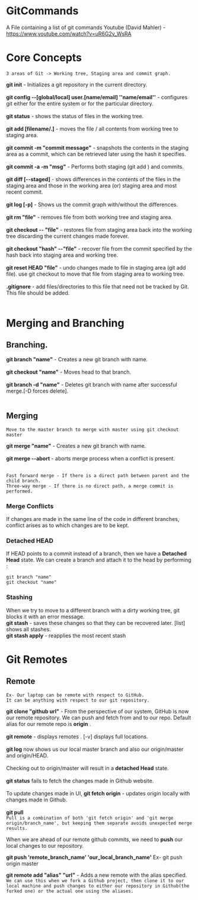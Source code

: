# GitCommands
A File containing a list of git commands
 Youtube (David Mahler) - https://www.youtube.com/watch?v=uR6G2v_WsRA

# Core Concepts
`
3 areas of Git -> Working tree, Staging area and commit graph.
`

**git init** - Initializes a git repository in the current directory.   
<br/>
**git config --[global/local] user.[name/email] ''name/email''** - configures git either for the entire system or for the particular directory.    
<br/>
**git status** - shows the status of files in the working tree.       
<br/>
**git add [filename/.]** - moves the file / all contents from working tree to staging area.      
<br/>
**git commit -m "commit message"** - snapshots the contents in the staging area as a commit, which can be retrieved later using the hash it specifies.      
<br/>
**git commit -a -m "msg"** - Performs both staging (git add ) and commits.   
<br/>
**git diff [--staged]** - shows differences in the contents of the files in the staging area and those in the working area (or) staging area and most recent commit.   
<br/>
**git log [-p]** - Shows us the commit graph with/without the differences.   
<br/>
**git rm "file"** - removes file from both working tree and staging area.     
<br/>
**git checkout -- "file"** - restores file from staging area back into the working tree discarding the current changes made forever.   
<br/>
**git checkout "hash" --"file"** - recover file from the commit specified by the hash back into staging area and working tree.    
<br/>
**git reset HEAD "file"** - undo changes made to file in staging area (git add file). use git checkout to move that file from staging area to working tree.   
<br/>
**.gitignore** - add files/directories to this file that need not be tracked by Git. This file should be added.   
<br/>
# Merging and Branching

## Branching. 

**git branch "name"** - Creates a new git branch with name.  
<br/>
**git checkout "name"** - Moves head to that branch.   
<br/>
**git branch -d "name"** - Deletes  git branch with name after successful merge.[-D forces delete].   
<br/>
## Merging
```Move to the master branch to merge with master using git checkout master```

**git merge "name"** - Creates a new git branch with name.  
<br/>
**git merge --abort** - aborts merge process when a conflict is present.   
<br/>
```
Fast forward merge - If there is a direct path between parent and the child branch.
Three-way merge - If there is no direct path, a merge commit is performed.
```
### Merge Conflicts
If changes are made in the same line of the code in different branches, conflict arises as to which changes are to be kept.

### Detached HEAD
If HEAD points to a commit instead of a branch, then we have a **Detached Head** state.
We can create a branch and attach it to the head by performing :
```
git branch "name"
git checkout "name"
```
### Stashing

When we try to move to a different branch with a dirty working tree, git blocks it with an error message.<br/>
**git stash** - saves these changes so that they can be recovered later.
						[list] shows all stashes.<br/>
						**git stash apply** - reapplies the most recent stash
				
						
# Git Remotes

## Remote
```
Ex- Our laptop can be remote with respect to GitHub. 
It can be anything with respect to our git repository.
```

**git clone "github url"** - From the perspective of our system, GitHub is now our remote repository.  We can push and fetch from and to our repo. Default alias for our remote repo is **origin** .<br/><br/>
**git remote** - displays remotes . [-v] displays full locations.<br/><br/>
**git log** now shows us our local master branch and also our origin/master and origin/HEAD. <br/><br/>
Checking out to origin/master will result in a **detached Head** state.<br/><br/>
**git status** fails to fetch the changes made in Github website. <br/><br/>
To update changes made in UI, 
**git fetch origin** -  updates origin locally with changes made in Github.
<br/><br/>
**git pull**<br/>
`
Pull is a combination of both 'git fetch origin' and 'git merge origin/branch_name', but keeping them separate avoids unexpected merge results.
`
<br/>

When we are ahead of our remote github commits, we need to **push** our local changes to our repository.

**git push 'remote_branch_name' 'our_local_branch_name'**
Ex- git push origin master

**git remote add "alias" "url"** - Adds a new remote with the alias specified.<br/>
``` We can use this when we fork a Github project, then clone it to our local machine and push changes to either our repository in Github(the forked one) or the actual one using the aliases. ```


